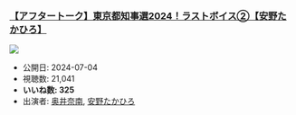 ### [【アフタートーク】東京都知事選2024！ラストボイス②【安野たかひろ】](https://www.youtube.com/watch?v=7NYcEDXYTVo)
[![](https://img.youtube.com/vi/7NYcEDXYTVo/sddefault.jpg)](https://www.youtube.com/watch?v=7NYcEDXYTVo)
-   公開日: 2024-07-04
-   視聴数: 21,041
-   **いいね数: 325**
-   出演者: [奥井奈南](/rehacq_fan/people/奥井奈南 "wikilink"), [安野たかひろ](/rehacq_fan/people/安野たかひろ "wikilink")

